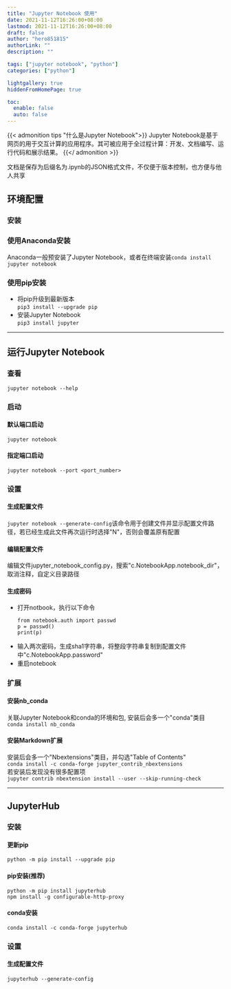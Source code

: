```yaml
---
title: "Jupyter Notebook 使用"
date: 2021-11-12T16:26:00+08:00
lastmod: 2021-11-12T16:26:00+08:00
draft: false
author: "hero851815"
authorLink: ""
description: ""

tags: ["jupyter notebook", "python"]
categories: ["python"]

lightgallery: true
hiddenFromHomePage: true

toc:
  enable: false
  auto: false
---
```


{{< admonition tips "什么是Jupyter Notebook">}}
Jupyter Notebook是基于网页的用于交互计算的应用程序。其可被应用于全过程计算：开发、文档编写、运行代码和展示结果。
{{</ admonition >}}

文档是保存为后缀名为.ipynb的JSON格式文件，不仅便于版本控制，也方便与他人共享

## 环境配置
### 安装
### 使用Anaconda安装
Anaconda一般预安装了Jupyter Notebook，或者在终端安装`conda install jupyter notebook`
### 使用pip安装
+ 将pip升级到最新版本  
`pip3 install --upgrade pip`
+ 安装Jupyter Notebook  
`pip3 install jupyter`

___

## 运行Jupyter Notebook
### 查看
`jupyter notebook --help`

### 启动
#### 默认端口启动
`jupyter notebook`
#### 指定端口启动
`jupyter notebook --port <port_number>`

### 设置
#### 生成配置文件
`jupyter notebook --generate-config`该命令用于创建文件并显示配置文件路径，若已经生成此文件再次运行时选择"N"，否则会覆盖原有配置
#### 编辑配置文件
编辑文件jupyter_notebook_config.py，搜索"c.NotebookApp.notebook_dir"，取消注释，自定义目录路径
#### 生成密码
+ 打开notbook，执行以下命令
  ```
  from notebook.auth import passwd
  p = passwd()
  print(p)
  ```
+ 输入两次密码，生成sha1字符串，将整段字符串复制到配置文件中"c.NotebookApp.password"
+ 重启notebook

### 扩展
#### 安装nb_conda
关联Jupyter Notebook和conda的环境和包, 安装后会多一个"conda"类目  
`conda install nb_conda`
#### 安装Markdown扩展
安装后会多一个"Nbextensions"类目，并勾选"Table of Contents"  
`conda install -c conda-forge jupyter_contrib_nbextensions`  
若安装后发现没有很多配置项  
`jupyter contrib nbextension install --user --skip-running-check`

___

## JupyterHub
### 安装
#### 更新pip
`python -m pip install --upgrade pip`
#### pip安装(推荐)
`python -m pip install jupyterhub`  
`npm install -g configurable-http-proxy`
#### conda安装
`conda install -c conda-forge jupyterhub`

### 设置
#### 生成配置文件
`jupyterhub --generate-config`